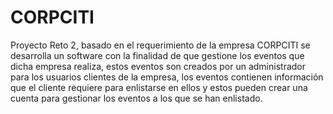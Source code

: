 # CORPCITI
Proyecto Reto 2, basado en el requerimiento de la empresa CORPCITI se desarrolla un software con la finalidad de que gestione los eventos que dicha empresa realiza, estos eventos son creados por un administrador para los usuarios clientes de la empresa, los eventos contienen información que el cliente requiere para enlistarse en ellos y estos pueden crear una cuenta para gestionar los eventos a los que se han enlistado.
